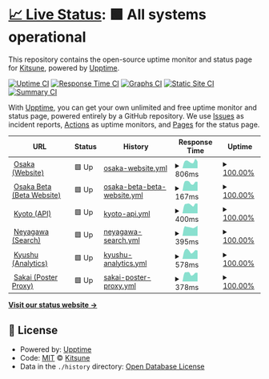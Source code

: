 # [📈 Live Status](https://status.kitsune.tv): <!--live status--> **🟩 All systems operational**

This repository contains the open-source uptime monitor and status page for [Kitsune](https://kitsune.tv/), powered by [Upptime](https://github.com/upptime/upptime).

[![Uptime CI](https://github.com/KitsuneTV/Status/workflows/Uptime%20CI/badge.svg)](https://github.com/KitsuneTV/Status/actions?query=workflow%3A%22Uptime+CI%22)
[![Response Time CI](https://github.com/KitsuneTV/Status/workflows/Response%20Time%20CI/badge.svg)](https://github.com/KitsuneTV/Status/actions?query=workflow%3A%22Response+Time+CI%22)
[![Graphs CI](https://github.com/KitsuneTV/Status/workflows/Graphs%20CI/badge.svg)](https://github.com/KitsuneTV/Status/actions?query=workflow%3A%22Graphs+CI%22)
[![Static Site CI](https://github.com/KitsuneTV/Status/workflows/Static%20Site%20CI/badge.svg)](https://github.com/KitsuneTV/Status/actions?query=workflow%3A%22Static+Site+CI%22)
[![Summary CI](https://github.com/KitsuneTV/Status/workflows/Summary%20CI/badge.svg)](https://github.com/KitsuneTV/Status/actions?query=workflow%3A%22Summary+CI%22)

With [Upptime](https://upptime.js.org), you can get your own unlimited and free uptime monitor and status page, powered entirely by a GitHub repository. We use [Issues](https://github.com/KitsuneTV/Status/issues) as incident reports, [Actions](https://github.com/KitsuneTV/Status/actions) as uptime monitors, and [Pages](https://status.kitsune.tv) for the status page.

<!--start: status pages-->
<!-- This summary is generated by Upptime (https://github.com/upptime/upptime) -->
<!-- Do not edit this manually, your changes will be overwritten -->
<!-- prettier-ignore -->
| URL | Status | History | Response Time | Uptime |
| --- | ------ | ------- | ------------- | ------ |
| <img alt="" src="https://favicons.githubusercontent.com/kitsune.tv" height="13"> [Osaka (Website)](https://kitsune.tv/) | 🟩 Up | [osaka-website.yml](https://github.com/KitsuneTV/Status/commits/HEAD/history/osaka-website.yml) | <details><summary><img alt="Response time graph" src="./graphs/osaka-website/response-time-week.png" height="20"> 806ms</summary><br><a href="https://status.kitsune.tv/history/osaka-website"><img alt="Response time 770" src="https://img.shields.io/endpoint?url=https%3A%2F%2Fraw.githubusercontent.com%2FKitsuneTV%2FStatus%2FHEAD%2Fapi%2Fosaka-website%2Fresponse-time.json"></a><br><a href="https://status.kitsune.tv/history/osaka-website"><img alt="24-hour response time 838" src="https://img.shields.io/endpoint?url=https%3A%2F%2Fraw.githubusercontent.com%2FKitsuneTV%2FStatus%2FHEAD%2Fapi%2Fosaka-website%2Fresponse-time-day.json"></a><br><a href="https://status.kitsune.tv/history/osaka-website"><img alt="7-day response time 806" src="https://img.shields.io/endpoint?url=https%3A%2F%2Fraw.githubusercontent.com%2FKitsuneTV%2FStatus%2FHEAD%2Fapi%2Fosaka-website%2Fresponse-time-week.json"></a><br><a href="https://status.kitsune.tv/history/osaka-website"><img alt="30-day response time 780" src="https://img.shields.io/endpoint?url=https%3A%2F%2Fraw.githubusercontent.com%2FKitsuneTV%2FStatus%2FHEAD%2Fapi%2Fosaka-website%2Fresponse-time-month.json"></a><br><a href="https://status.kitsune.tv/history/osaka-website"><img alt="1-year response time 770" src="https://img.shields.io/endpoint?url=https%3A%2F%2Fraw.githubusercontent.com%2FKitsuneTV%2FStatus%2FHEAD%2Fapi%2Fosaka-website%2Fresponse-time-year.json"></a></details> | <details><summary><a href="https://status.kitsune.tv/history/osaka-website">100.00%</a></summary><a href="https://status.kitsune.tv/history/osaka-website"><img alt="All-time uptime 99.99%" src="https://img.shields.io/endpoint?url=https%3A%2F%2Fraw.githubusercontent.com%2FKitsuneTV%2FStatus%2FHEAD%2Fapi%2Fosaka-website%2Fuptime.json"></a><br><a href="https://status.kitsune.tv/history/osaka-website"><img alt="24-hour uptime 100.00%" src="https://img.shields.io/endpoint?url=https%3A%2F%2Fraw.githubusercontent.com%2FKitsuneTV%2FStatus%2FHEAD%2Fapi%2Fosaka-website%2Fuptime-day.json"></a><br><a href="https://status.kitsune.tv/history/osaka-website"><img alt="7-day uptime 100.00%" src="https://img.shields.io/endpoint?url=https%3A%2F%2Fraw.githubusercontent.com%2FKitsuneTV%2FStatus%2FHEAD%2Fapi%2Fosaka-website%2Fuptime-week.json"></a><br><a href="https://status.kitsune.tv/history/osaka-website"><img alt="30-day uptime 100.00%" src="https://img.shields.io/endpoint?url=https%3A%2F%2Fraw.githubusercontent.com%2FKitsuneTV%2FStatus%2FHEAD%2Fapi%2Fosaka-website%2Fuptime-month.json"></a><br><a href="https://status.kitsune.tv/history/osaka-website"><img alt="1-year uptime 99.99%" src="https://img.shields.io/endpoint?url=https%3A%2F%2Fraw.githubusercontent.com%2FKitsuneTV%2FStatus%2FHEAD%2Fapi%2Fosaka-website%2Fuptime-year.json"></a></details>
| <img alt="" src="https://favicons.githubusercontent.com/beta.kitsune.tv" height="13"> [Osaka Beta (Beta Website)](https://beta.kitsune.tv/) | 🟩 Up | [osaka-beta-beta-website.yml](https://github.com/KitsuneTV/Status/commits/HEAD/history/osaka-beta-beta-website.yml) | <details><summary><img alt="Response time graph" src="./graphs/osaka-beta-beta-website/response-time-week.png" height="20"> 167ms</summary><br><a href="https://status.kitsune.tv/history/osaka-beta-beta-website"><img alt="Response time 237" src="https://img.shields.io/endpoint?url=https%3A%2F%2Fraw.githubusercontent.com%2FKitsuneTV%2FStatus%2FHEAD%2Fapi%2Fosaka-beta-beta-website%2Fresponse-time.json"></a><br><a href="https://status.kitsune.tv/history/osaka-beta-beta-website"><img alt="24-hour response time 189" src="https://img.shields.io/endpoint?url=https%3A%2F%2Fraw.githubusercontent.com%2FKitsuneTV%2FStatus%2FHEAD%2Fapi%2Fosaka-beta-beta-website%2Fresponse-time-day.json"></a><br><a href="https://status.kitsune.tv/history/osaka-beta-beta-website"><img alt="7-day response time 167" src="https://img.shields.io/endpoint?url=https%3A%2F%2Fraw.githubusercontent.com%2FKitsuneTV%2FStatus%2FHEAD%2Fapi%2Fosaka-beta-beta-website%2Fresponse-time-week.json"></a><br><a href="https://status.kitsune.tv/history/osaka-beta-beta-website"><img alt="30-day response time 168" src="https://img.shields.io/endpoint?url=https%3A%2F%2Fraw.githubusercontent.com%2FKitsuneTV%2FStatus%2FHEAD%2Fapi%2Fosaka-beta-beta-website%2Fresponse-time-month.json"></a><br><a href="https://status.kitsune.tv/history/osaka-beta-beta-website"><img alt="1-year response time 237" src="https://img.shields.io/endpoint?url=https%3A%2F%2Fraw.githubusercontent.com%2FKitsuneTV%2FStatus%2FHEAD%2Fapi%2Fosaka-beta-beta-website%2Fresponse-time-year.json"></a></details> | <details><summary><a href="https://status.kitsune.tv/history/osaka-beta-beta-website">100.00%</a></summary><a href="https://status.kitsune.tv/history/osaka-beta-beta-website"><img alt="All-time uptime 99.99%" src="https://img.shields.io/endpoint?url=https%3A%2F%2Fraw.githubusercontent.com%2FKitsuneTV%2FStatus%2FHEAD%2Fapi%2Fosaka-beta-beta-website%2Fuptime.json"></a><br><a href="https://status.kitsune.tv/history/osaka-beta-beta-website"><img alt="24-hour uptime 100.00%" src="https://img.shields.io/endpoint?url=https%3A%2F%2Fraw.githubusercontent.com%2FKitsuneTV%2FStatus%2FHEAD%2Fapi%2Fosaka-beta-beta-website%2Fuptime-day.json"></a><br><a href="https://status.kitsune.tv/history/osaka-beta-beta-website"><img alt="7-day uptime 100.00%" src="https://img.shields.io/endpoint?url=https%3A%2F%2Fraw.githubusercontent.com%2FKitsuneTV%2FStatus%2FHEAD%2Fapi%2Fosaka-beta-beta-website%2Fuptime-week.json"></a><br><a href="https://status.kitsune.tv/history/osaka-beta-beta-website"><img alt="30-day uptime 100.00%" src="https://img.shields.io/endpoint?url=https%3A%2F%2Fraw.githubusercontent.com%2FKitsuneTV%2FStatus%2FHEAD%2Fapi%2Fosaka-beta-beta-website%2Fuptime-month.json"></a><br><a href="https://status.kitsune.tv/history/osaka-beta-beta-website"><img alt="1-year uptime 99.99%" src="https://img.shields.io/endpoint?url=https%3A%2F%2Fraw.githubusercontent.com%2FKitsuneTV%2FStatus%2FHEAD%2Fapi%2Fosaka-beta-beta-website%2Fuptime-year.json"></a></details>
| <img alt="" src="https://favicons.githubusercontent.com/kyoto.kitsune.tv" height="13"> [Kyoto (API)](https://kyoto.kitsune.tv/) | 🟩 Up | [kyoto-api.yml](https://github.com/KitsuneTV/Status/commits/HEAD/history/kyoto-api.yml) | <details><summary><img alt="Response time graph" src="./graphs/kyoto-api/response-time-week.png" height="20"> 400ms</summary><br><a href="https://status.kitsune.tv/history/kyoto-api"><img alt="Response time 365" src="https://img.shields.io/endpoint?url=https%3A%2F%2Fraw.githubusercontent.com%2FKitsuneTV%2FStatus%2FHEAD%2Fapi%2Fkyoto-api%2Fresponse-time.json"></a><br><a href="https://status.kitsune.tv/history/kyoto-api"><img alt="24-hour response time 403" src="https://img.shields.io/endpoint?url=https%3A%2F%2Fraw.githubusercontent.com%2FKitsuneTV%2FStatus%2FHEAD%2Fapi%2Fkyoto-api%2Fresponse-time-day.json"></a><br><a href="https://status.kitsune.tv/history/kyoto-api"><img alt="7-day response time 400" src="https://img.shields.io/endpoint?url=https%3A%2F%2Fraw.githubusercontent.com%2FKitsuneTV%2FStatus%2FHEAD%2Fapi%2Fkyoto-api%2Fresponse-time-week.json"></a><br><a href="https://status.kitsune.tv/history/kyoto-api"><img alt="30-day response time 381" src="https://img.shields.io/endpoint?url=https%3A%2F%2Fraw.githubusercontent.com%2FKitsuneTV%2FStatus%2FHEAD%2Fapi%2Fkyoto-api%2Fresponse-time-month.json"></a><br><a href="https://status.kitsune.tv/history/kyoto-api"><img alt="1-year response time 365" src="https://img.shields.io/endpoint?url=https%3A%2F%2Fraw.githubusercontent.com%2FKitsuneTV%2FStatus%2FHEAD%2Fapi%2Fkyoto-api%2Fresponse-time-year.json"></a></details> | <details><summary><a href="https://status.kitsune.tv/history/kyoto-api">100.00%</a></summary><a href="https://status.kitsune.tv/history/kyoto-api"><img alt="All-time uptime 100.00%" src="https://img.shields.io/endpoint?url=https%3A%2F%2Fraw.githubusercontent.com%2FKitsuneTV%2FStatus%2FHEAD%2Fapi%2Fkyoto-api%2Fuptime.json"></a><br><a href="https://status.kitsune.tv/history/kyoto-api"><img alt="24-hour uptime 100.00%" src="https://img.shields.io/endpoint?url=https%3A%2F%2Fraw.githubusercontent.com%2FKitsuneTV%2FStatus%2FHEAD%2Fapi%2Fkyoto-api%2Fuptime-day.json"></a><br><a href="https://status.kitsune.tv/history/kyoto-api"><img alt="7-day uptime 100.00%" src="https://img.shields.io/endpoint?url=https%3A%2F%2Fraw.githubusercontent.com%2FKitsuneTV%2FStatus%2FHEAD%2Fapi%2Fkyoto-api%2Fuptime-week.json"></a><br><a href="https://status.kitsune.tv/history/kyoto-api"><img alt="30-day uptime 100.00%" src="https://img.shields.io/endpoint?url=https%3A%2F%2Fraw.githubusercontent.com%2FKitsuneTV%2FStatus%2FHEAD%2Fapi%2Fkyoto-api%2Fuptime-month.json"></a><br><a href="https://status.kitsune.tv/history/kyoto-api"><img alt="1-year uptime 100.00%" src="https://img.shields.io/endpoint?url=https%3A%2F%2Fraw.githubusercontent.com%2FKitsuneTV%2FStatus%2FHEAD%2Fapi%2Fkyoto-api%2Fuptime-year.json"></a></details>
| <img alt="" src="https://favicons.githubusercontent.com/neyagawa.kitsune.tv" height="13"> [Neyagawa (Search)](https://neyagawa.kitsune.tv/) | 🟩 Up | [neyagawa-search.yml](https://github.com/KitsuneTV/Status/commits/HEAD/history/neyagawa-search.yml) | <details><summary><img alt="Response time graph" src="./graphs/neyagawa-search/response-time-week.png" height="20"> 395ms</summary><br><a href="https://status.kitsune.tv/history/neyagawa-search"><img alt="Response time 379" src="https://img.shields.io/endpoint?url=https%3A%2F%2Fraw.githubusercontent.com%2FKitsuneTV%2FStatus%2FHEAD%2Fapi%2Fneyagawa-search%2Fresponse-time.json"></a><br><a href="https://status.kitsune.tv/history/neyagawa-search"><img alt="24-hour response time 431" src="https://img.shields.io/endpoint?url=https%3A%2F%2Fraw.githubusercontent.com%2FKitsuneTV%2FStatus%2FHEAD%2Fapi%2Fneyagawa-search%2Fresponse-time-day.json"></a><br><a href="https://status.kitsune.tv/history/neyagawa-search"><img alt="7-day response time 395" src="https://img.shields.io/endpoint?url=https%3A%2F%2Fraw.githubusercontent.com%2FKitsuneTV%2FStatus%2FHEAD%2Fapi%2Fneyagawa-search%2Fresponse-time-week.json"></a><br><a href="https://status.kitsune.tv/history/neyagawa-search"><img alt="30-day response time 392" src="https://img.shields.io/endpoint?url=https%3A%2F%2Fraw.githubusercontent.com%2FKitsuneTV%2FStatus%2FHEAD%2Fapi%2Fneyagawa-search%2Fresponse-time-month.json"></a><br><a href="https://status.kitsune.tv/history/neyagawa-search"><img alt="1-year response time 379" src="https://img.shields.io/endpoint?url=https%3A%2F%2Fraw.githubusercontent.com%2FKitsuneTV%2FStatus%2FHEAD%2Fapi%2Fneyagawa-search%2Fresponse-time-year.json"></a></details> | <details><summary><a href="https://status.kitsune.tv/history/neyagawa-search">100.00%</a></summary><a href="https://status.kitsune.tv/history/neyagawa-search"><img alt="All-time uptime 99.97%" src="https://img.shields.io/endpoint?url=https%3A%2F%2Fraw.githubusercontent.com%2FKitsuneTV%2FStatus%2FHEAD%2Fapi%2Fneyagawa-search%2Fuptime.json"></a><br><a href="https://status.kitsune.tv/history/neyagawa-search"><img alt="24-hour uptime 100.00%" src="https://img.shields.io/endpoint?url=https%3A%2F%2Fraw.githubusercontent.com%2FKitsuneTV%2FStatus%2FHEAD%2Fapi%2Fneyagawa-search%2Fuptime-day.json"></a><br><a href="https://status.kitsune.tv/history/neyagawa-search"><img alt="7-day uptime 100.00%" src="https://img.shields.io/endpoint?url=https%3A%2F%2Fraw.githubusercontent.com%2FKitsuneTV%2FStatus%2FHEAD%2Fapi%2Fneyagawa-search%2Fuptime-week.json"></a><br><a href="https://status.kitsune.tv/history/neyagawa-search"><img alt="30-day uptime 100.00%" src="https://img.shields.io/endpoint?url=https%3A%2F%2Fraw.githubusercontent.com%2FKitsuneTV%2FStatus%2FHEAD%2Fapi%2Fneyagawa-search%2Fuptime-month.json"></a><br><a href="https://status.kitsune.tv/history/neyagawa-search"><img alt="1-year uptime 99.97%" src="https://img.shields.io/endpoint?url=https%3A%2F%2Fraw.githubusercontent.com%2FKitsuneTV%2FStatus%2FHEAD%2Fapi%2Fneyagawa-search%2Fuptime-year.json"></a></details>
| <img alt="" src="https://favicons.githubusercontent.com/kyushu.kitsune.tv" height="13"> [Kyushu (Analytics)](https://kyushu.kitsune.tv/) | 🟩 Up | [kyushu-analytics.yml](https://github.com/KitsuneTV/Status/commits/HEAD/history/kyushu-analytics.yml) | <details><summary><img alt="Response time graph" src="./graphs/kyushu-analytics/response-time-week.png" height="20"> 578ms</summary><br><a href="https://status.kitsune.tv/history/kyushu-analytics"><img alt="Response time 598" src="https://img.shields.io/endpoint?url=https%3A%2F%2Fraw.githubusercontent.com%2FKitsuneTV%2FStatus%2FHEAD%2Fapi%2Fkyushu-analytics%2Fresponse-time.json"></a><br><a href="https://status.kitsune.tv/history/kyushu-analytics"><img alt="24-hour response time 782" src="https://img.shields.io/endpoint?url=https%3A%2F%2Fraw.githubusercontent.com%2FKitsuneTV%2FStatus%2FHEAD%2Fapi%2Fkyushu-analytics%2Fresponse-time-day.json"></a><br><a href="https://status.kitsune.tv/history/kyushu-analytics"><img alt="7-day response time 578" src="https://img.shields.io/endpoint?url=https%3A%2F%2Fraw.githubusercontent.com%2FKitsuneTV%2FStatus%2FHEAD%2Fapi%2Fkyushu-analytics%2Fresponse-time-week.json"></a><br><a href="https://status.kitsune.tv/history/kyushu-analytics"><img alt="30-day response time 546" src="https://img.shields.io/endpoint?url=https%3A%2F%2Fraw.githubusercontent.com%2FKitsuneTV%2FStatus%2FHEAD%2Fapi%2Fkyushu-analytics%2Fresponse-time-month.json"></a><br><a href="https://status.kitsune.tv/history/kyushu-analytics"><img alt="1-year response time 598" src="https://img.shields.io/endpoint?url=https%3A%2F%2Fraw.githubusercontent.com%2FKitsuneTV%2FStatus%2FHEAD%2Fapi%2Fkyushu-analytics%2Fresponse-time-year.json"></a></details> | <details><summary><a href="https://status.kitsune.tv/history/kyushu-analytics">100.00%</a></summary><a href="https://status.kitsune.tv/history/kyushu-analytics"><img alt="All-time uptime 99.98%" src="https://img.shields.io/endpoint?url=https%3A%2F%2Fraw.githubusercontent.com%2FKitsuneTV%2FStatus%2FHEAD%2Fapi%2Fkyushu-analytics%2Fuptime.json"></a><br><a href="https://status.kitsune.tv/history/kyushu-analytics"><img alt="24-hour uptime 100.00%" src="https://img.shields.io/endpoint?url=https%3A%2F%2Fraw.githubusercontent.com%2FKitsuneTV%2FStatus%2FHEAD%2Fapi%2Fkyushu-analytics%2Fuptime-day.json"></a><br><a href="https://status.kitsune.tv/history/kyushu-analytics"><img alt="7-day uptime 100.00%" src="https://img.shields.io/endpoint?url=https%3A%2F%2Fraw.githubusercontent.com%2FKitsuneTV%2FStatus%2FHEAD%2Fapi%2Fkyushu-analytics%2Fuptime-week.json"></a><br><a href="https://status.kitsune.tv/history/kyushu-analytics"><img alt="30-day uptime 100.00%" src="https://img.shields.io/endpoint?url=https%3A%2F%2Fraw.githubusercontent.com%2FKitsuneTV%2FStatus%2FHEAD%2Fapi%2Fkyushu-analytics%2Fuptime-month.json"></a><br><a href="https://status.kitsune.tv/history/kyushu-analytics"><img alt="1-year uptime 99.98%" src="https://img.shields.io/endpoint?url=https%3A%2F%2Fraw.githubusercontent.com%2FKitsuneTV%2FStatus%2FHEAD%2Fapi%2Fkyushu-analytics%2Fuptime-year.json"></a></details>
| <img alt="" src="https://favicons.githubusercontent.com/sakai.kitsune.tv" height="13"> [Sakai (Poster Proxy)](https://sakai.kitsune.tv/) | 🟩 Up | [sakai-poster-proxy.yml](https://github.com/KitsuneTV/Status/commits/HEAD/history/sakai-poster-proxy.yml) | <details><summary><img alt="Response time graph" src="./graphs/sakai-poster-proxy/response-time-week.png" height="20"> 378ms</summary><br><a href="https://status.kitsune.tv/history/sakai-poster-proxy"><img alt="Response time 394" src="https://img.shields.io/endpoint?url=https%3A%2F%2Fraw.githubusercontent.com%2FKitsuneTV%2FStatus%2FHEAD%2Fapi%2Fsakai-poster-proxy%2Fresponse-time.json"></a><br><a href="https://status.kitsune.tv/history/sakai-poster-proxy"><img alt="24-hour response time 517" src="https://img.shields.io/endpoint?url=https%3A%2F%2Fraw.githubusercontent.com%2FKitsuneTV%2FStatus%2FHEAD%2Fapi%2Fsakai-poster-proxy%2Fresponse-time-day.json"></a><br><a href="https://status.kitsune.tv/history/sakai-poster-proxy"><img alt="7-day response time 378" src="https://img.shields.io/endpoint?url=https%3A%2F%2Fraw.githubusercontent.com%2FKitsuneTV%2FStatus%2FHEAD%2Fapi%2Fsakai-poster-proxy%2Fresponse-time-week.json"></a><br><a href="https://status.kitsune.tv/history/sakai-poster-proxy"><img alt="30-day response time 371" src="https://img.shields.io/endpoint?url=https%3A%2F%2Fraw.githubusercontent.com%2FKitsuneTV%2FStatus%2FHEAD%2Fapi%2Fsakai-poster-proxy%2Fresponse-time-month.json"></a><br><a href="https://status.kitsune.tv/history/sakai-poster-proxy"><img alt="1-year response time 394" src="https://img.shields.io/endpoint?url=https%3A%2F%2Fraw.githubusercontent.com%2FKitsuneTV%2FStatus%2FHEAD%2Fapi%2Fsakai-poster-proxy%2Fresponse-time-year.json"></a></details> | <details><summary><a href="https://status.kitsune.tv/history/sakai-poster-proxy">100.00%</a></summary><a href="https://status.kitsune.tv/history/sakai-poster-proxy"><img alt="All-time uptime 99.99%" src="https://img.shields.io/endpoint?url=https%3A%2F%2Fraw.githubusercontent.com%2FKitsuneTV%2FStatus%2FHEAD%2Fapi%2Fsakai-poster-proxy%2Fuptime.json"></a><br><a href="https://status.kitsune.tv/history/sakai-poster-proxy"><img alt="24-hour uptime 100.00%" src="https://img.shields.io/endpoint?url=https%3A%2F%2Fraw.githubusercontent.com%2FKitsuneTV%2FStatus%2FHEAD%2Fapi%2Fsakai-poster-proxy%2Fuptime-day.json"></a><br><a href="https://status.kitsune.tv/history/sakai-poster-proxy"><img alt="7-day uptime 100.00%" src="https://img.shields.io/endpoint?url=https%3A%2F%2Fraw.githubusercontent.com%2FKitsuneTV%2FStatus%2FHEAD%2Fapi%2Fsakai-poster-proxy%2Fuptime-week.json"></a><br><a href="https://status.kitsune.tv/history/sakai-poster-proxy"><img alt="30-day uptime 100.00%" src="https://img.shields.io/endpoint?url=https%3A%2F%2Fraw.githubusercontent.com%2FKitsuneTV%2FStatus%2FHEAD%2Fapi%2Fsakai-poster-proxy%2Fuptime-month.json"></a><br><a href="https://status.kitsune.tv/history/sakai-poster-proxy"><img alt="1-year uptime 99.99%" src="https://img.shields.io/endpoint?url=https%3A%2F%2Fraw.githubusercontent.com%2FKitsuneTV%2FStatus%2FHEAD%2Fapi%2Fsakai-poster-proxy%2Fuptime-year.json"></a></details>

<!--end: status pages-->

[**Visit our status website →**](https://status.kitsune.tv)

## 📄 License

- Powered by: [Upptime](https://github.com/upptime/upptime)
- Code: [MIT](./LICENSE) © [Kitsune](https://kitsune.tv/)
- Data in the `./history` directory: [Open Database License](https://opendatacommons.org/licenses/odbl/1-0/)
